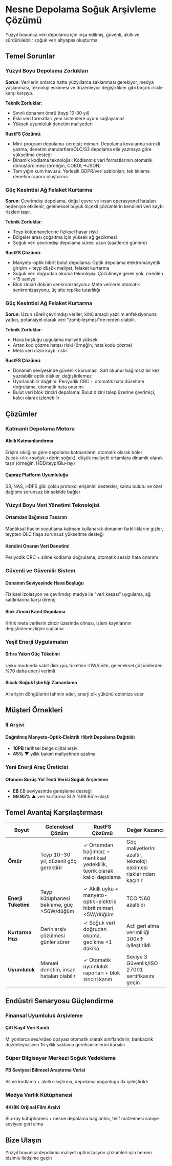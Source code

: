 # Nesne Depolama Soğuk Arşivleme Çözümü

Yüzyıl boyunca veri depolama için inşa edilmiş, güvenli, akıllı ve sürdürülebilir soğuk veri altyapısı oluşturma

## Temel Sorunlar

### Yüzyıl Boyu Depolama Zorlukları

**Sorun**: Verilerin onlarca hatta yüzyıllarca saklanması gerekiyor, medya yaşlanması, teknoloji eskimesi ve düzenleyici değişiklikler gibi birçok riskle karşı karşıya.

**Teknik Zorluklar**:

- Sınırlı donanım ömrü (teyp 10-30 yıl)
- Eski veri formatları yeni sistemlere uyum sağlayamaz
- Yüksek uyumluluk denetim maliyetleri

**RustFS Çözümü**:

- Mini-program depolama-ücretsiz mimari: Depolama kovalarına sürekli yazma, denetim standartları/OLC/S3 depolama elle yazmaya göre yükseltme desteği
- Dinamik kodlama teknolojisi: Kodlanmış veri formatlarının otomatik dönüştürülmesi (örneğin, COBOL→JSON)
- Tam yığın kum havuzu: Yerleşik GDPR/veri şablonları, tek tıklama denetim raporu oluşturma

### Güç Kesintisi Ağ Felaket Kurtarma

**Sorun**: Çevrimdışı depolama, doğal çevre ve insan operasyonel hataları nedeniyle etkilenir, geleneksel büyük ölçekli çözümlerin kendileri veri kaybı riskleri taşır.

**Teknik Zorluklar**:

- Teyp kütüphanelerine fiziksel hasar riski
- Bölgeler arası çoğaltma için yüksek ağ gecikmesi
- Soğuk veri çevrimdışı depolama süresi uzun (saatlerce günlere)

**RustFS Çözümü**:

- Manyeto-optik hibrit bulut depolama: Optik depolama elektromanyetik girişim + teyp düşük maliyet, felaket kurtarma
- Soğuk veri doğrudan okuma teknolojisi: Çözülmeye gerek yok, önerilen <15 saniye
- Blok zinciri döküm senkronizasyonu: Meta verilerin otomatik senkronizasyonu, üç site replika tutarlılığı

### Güç Kesintisi Ağ Felaket Kurtarma

**Sorun**: Uzun süreli çevrimdışı veriler, kötü amaçlı yazılım enfeksiyonuna yatkın, potansiyel olarak veri "zombileşmesi"ne neden olabilir.

**Teknik Zorluklar**:

- Hava boşluğu uygulama maliyeti yüksek
- Artan kod çözme hatası riski (örneğin, hata kodu çözme)
- Meta veri dizin kaybı riski

**RustFS Çözümü**:

- Donanım seviyesinde güvenlik koruması: Salt okunur bağımsız bir kez yazılabilir optik diskler, değiştirilemez
- Uyarlanabilir dağıtım: Periyodik CRC + otomatik hata düzeltme doğrulama, otomatik hata onarımı
- Bulut veri blok zinciri depolama: Bulut dizini talep üzerine çevrimiçi, kalıcı olarak izlenebilir

## Çözümler

### Katmanlı Depolama Motoru

#### Akıllı Katmanlandırma

Erişim sıklığına göre depolama katmanlarını otomatik olarak böler (sıcak→ılık→soğuk→derin soğuk), düşük maliyetli ortamlara dinamik olarak taşır (örneğin, HDD/teyp/Blu-ray)

#### Çapraz Platform Uyumluluğu

S3, NAS, HDFS gibi çoklu protokol erişimini destekler, kamu bulutu ve özel dağıtımı sorunsuz bir şekilde bağlar

### Yüzyıl Boyu Veri Yönetimi Teknolojisi

#### Ortamdan Bağımsız Tasarım

Mantıksal hacim soyutlama katmanı kullanarak donanım farklılıklarını gizler, teypten QLC flaşa sorunsuz yükseltme desteği

#### Kendini Onaran Veri Denetimi

Periyodik CRC + silme kodlama doğrulama, otomatik sessiz hata onarımı

### Güvenli ve Güvenilir Sistem

#### Donanım Seviyesinde Hava Boşluğu

Fiziksel izolasyon ve çevrimdışı medya ile "veri kasası" uygulama, ağ saldırılarına karşı direnç

#### Blok Zinciri Kanıt Depolama

Kritik meta verilerin zincir üzerinde olması, işlem kayıtlarının değiştirilemezliğini sağlama

### Yeşil Enerji Uygulamaları

#### Sıfıra Yakın Güç Tüketimi

Uyku modunda sabit disk güç tüketimi <1W/ünite, geleneksel çözümlerden %70 daha enerji verimli

#### Sıcak-Soğuk İşbirliği Zamanlama

AI erişim döngülerini tahmin eder, enerji pik yükünü optimize eder

## Müşteri Örnekleri

### İl Arşivi

#### Dağıtılmış Manyeto-Optik-Elektrik Hibrit Depolama Dağıtıldı

- **10PB** tarihsel belge dijital arşiv
- **45% ▼** yıllık bakım maliyetinde azalma

### Yeni Enerji Araç Üreticisi

#### Otonom Sürüş Yol Testi Verisi Soğuk Arşivleme

- **EB** EB seviyesinde genişleme desteği
- **99.95% ▲** veri kurtarma SLA %99.95'e ulaştı

## Temel Avantaj Karşılaştırması

| Boyut | Geleneksel Çözüm | RustFS Çözümü | Değer Kazancı |
|-----------|---------------------|-----------------|------------|
| **Ömür** | Teyp 10-30 yıl, düzenli göç gerektirir | ✓ Ortamdan bağımsız + mantıksal yedeklilik, teorik olarak kalıcı depolama | Göç maliyetlerini azaltır, teknoloji eskimesi risklerinden kaçınır |
| **Enerji Tüketimi** | Teyp kütüphanesi bekleme, güç >50W/düğüm | ✓ Akıllı uyku + manyeto-optik-elektrik hibrit mimari, <5W/düğüm | TCO %60 azaltıldı |
| **Kurtarma Hızı** | Derin arşiv çözülmesi günler sürer | ✓ Soğuk veri doğrudan okuma, gecikme <1 dakika | Acil geri alma verimliliği 100x↑ iyileştirildi |
| **Uyumluluk** | Manuel denetim, insan hataları olabilir | ✓ Otomatik uyumluluk raporları + blok zinciri kanıtı | Seviye 3 Güvenlik/ISO 27001 sertifikasını geçin |

## Endüstri Senaryosu Güçlendirme

### Finansal Uyumluluk Arşivleme

#### Çift Kayıt Veri Kanıtı

Milyonlarca ses/video dosyası otomatik olarak sınıflandırılır, bankacılık düzenleyicisinin 15 yıllık saklama gereksinimlerini karşılar

### Süper Bilgisayar Merkezi Soğuk Yedekleme

#### PB Seviyesi Bilimsel Araştırma Verisi

Silme kodlama + akıllı sıkıştırma, depolama yoğunluğu 3x iyileştirildi

### Medya Varlık Kütüphanesi

#### 4K/8K Orijinal Film Arşivi

Blu-ray kütüphanesi + nesne depolama bağlantısı, telif malzemesi saniye seviyesi geri alma

## Bize Ulaşın

Yüzyıl boyunca depolama maliyet optimizasyon çözümleri için hemen bizimle iletişime geçin